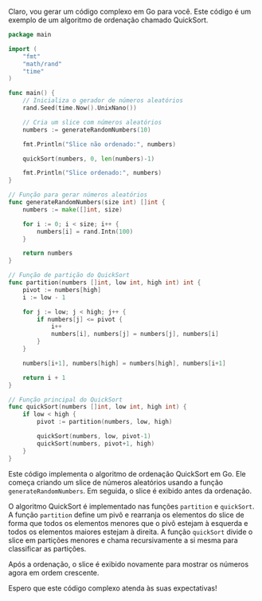 Claro, vou gerar um código complexo em Go para você. Este código é um exemplo de um algoritmo de ordenação chamado QuickSort.

```go
package main

import (
	"fmt"
	"math/rand"
	"time"
)

func main() {
	// Inicializa o gerador de números aleatórios
	rand.Seed(time.Now().UnixNano())

	// Cria um slice com números aleatórios
	numbers := generateRandomNumbers(10)

	fmt.Println("Slice não ordenado:", numbers)

	quickSort(numbers, 0, len(numbers)-1)

	fmt.Println("Slice ordenado:", numbers)
}

// Função para gerar números aleatórios
func generateRandomNumbers(size int) []int {
	numbers := make([]int, size)

	for i := 0; i < size; i++ {
		numbers[i] = rand.Intn(100)
	}

	return numbers
}

// Função de partição do QuickSort
func partition(numbers []int, low int, high int) int {
	pivot := numbers[high]
	i := low - 1

	for j := low; j < high; j++ {
		if numbers[j] <= pivot {
			i++
			numbers[i], numbers[j] = numbers[j], numbers[i]
		}
	}

	numbers[i+1], numbers[high] = numbers[high], numbers[i+1]

	return i + 1
}

// Função principal do QuickSort
func quickSort(numbers []int, low int, high int) {
	if low < high {
		pivot := partition(numbers, low, high)

		quickSort(numbers, low, pivot-1)
		quickSort(numbers, pivot+1, high)
	}
}
```

Este código implementa o algoritmo de ordenação QuickSort em Go. Ele começa criando um slice de números aleatórios usando a função `generateRandomNumbers`. Em seguida, o slice é exibido antes da ordenação.

O algoritmo QuickSort é implementado nas funções `partition` e `quickSort`. A função `partition` define um pivô e rearranja os elementos do slice de forma que todos os elementos menores que o pivô estejam à esquerda e todos os elementos maiores estejam à direita. A função `quickSort` divide o slice em partições menores e chama recursivamente a si mesma para classificar as partições.

Após a ordenação, o slice é exibido novamente para mostrar os números agora em ordem crescente.

Espero que este código complexo atenda às suas expectativas!